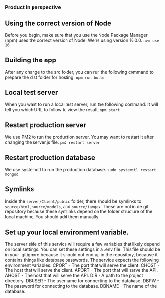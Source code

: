 ### Product in perspective

## Using the correct version of Node
Before you begin, make sure that you use the Node Package Manager (npm) uses
the correct version of Node. We're using version 16.0.0.
`nvm use 16`

## Building the app
After any change to the src folder, you can run the following command to
prepare the dist folder for hosting.
`npm run build`

## Local test server
When you want to run a local test server, run the following command. It will
tell you which URL to follow to view the result.
`npm start`

## Restart production server
We use PM2 to run the production server. You may want to restart it after
changing the server.js file.
`pm2 restart server`

## Restart production database
We use systemctl to run the production database.
`sudo systemctl restart mongod`

## Symlinks
Inside the `server/Client/public` folder, there should be symlinks to
`source/html`, `source/models`, and `source/iamges`. These are not in de git
repository because these symlinks depend on the folder structure of the local
machine. You should add them manually.

## Set up your local environment variable.
The server side of this service will require a few variables that likely depend
on local settings. You can set these settings in a .env file. This file should
be in your .gitignore because it should not end up in the repository, because it
contains things like database passwords. The service expects the following
environment variables:
CPORT   - The port that will serve the client.
CHOST   - The host that will serve the client.
APORT   - The port that will serve the API.
AHOST   - The host that will serve the API.
DIR     - A path to the project directory.
DBUSER  - The username for connecting to the database.
DBPW    - The password for connecting to the database.
DBNAME  - The name of the database.